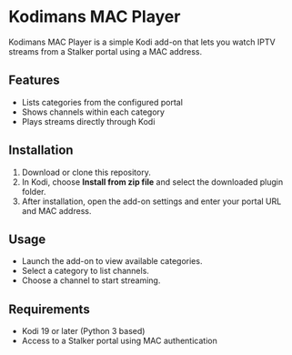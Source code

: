 # Kodimans MAC Player

Kodimans MAC Player is a simple Kodi add-on that lets you watch IPTV streams from a Stalker portal using a MAC address.

## Features

- Lists categories from the configured portal
- Shows channels within each category
- Plays streams directly through Kodi

## Installation

1. Download or clone this repository.
2. In Kodi, choose **Install from zip file** and select the downloaded plugin folder.
3. After installation, open the add-on settings and enter your portal URL and MAC address.

## Usage

- Launch the add-on to view available categories.
- Select a category to list channels.
- Choose a channel to start streaming.

## Requirements

- Kodi 19 or later (Python 3 based)
- Access to a Stalker portal using MAC authentication


